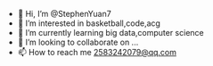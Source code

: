 - 👋 Hi, I’m @StephenYuan7
- 👀 I’m interested in basketball,code,acg
- 🌱 I’m currently learning big data,computer science
- 💞️ I’m looking to collaborate on ...
- 📫 How to reach me 2583242079@qq.com

<!---
StephenYuan7/StephenYuan7 is a ✨ special ✨ repository because its `README.md` (this file) appears on your GitHub profile.
You can click the Preview link to take a look at your changes.
--->
